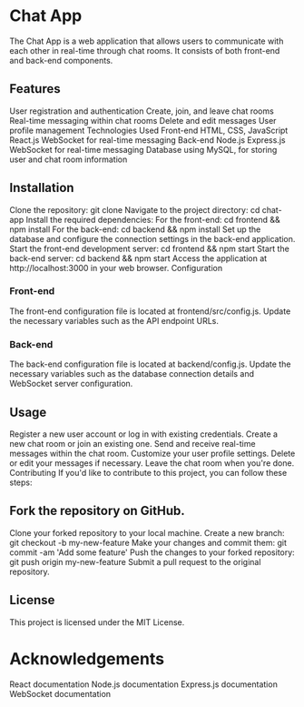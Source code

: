 # Chat App
The Chat App is a web application that allows users to communicate with each other in real-time through chat rooms. It consists of both front-end and back-end components.

## Features
User registration and authentication
Create, join, and leave chat rooms
Real-time messaging within chat rooms
Delete and edit messages
User profile management
Technologies Used
Front-end
HTML, CSS, JavaScript
React.js
WebSocket for real-time messaging
Back-end
Node.js
Express.js
WebSocket for real-time messaging
Database using MySQL, for storing user and chat room information
## Installation
Clone the repository: git clone <repository-url>
Navigate to the project directory: cd chat-app
Install the required dependencies:
For the front-end: cd frontend && npm install
For the back-end: cd backend && npm install
Set up the database and configure the connection settings in the back-end application.
Start the front-end development server: cd frontend && npm start
Start the back-end server: cd backend && npm start
Access the application at http://localhost:3000 in your web browser.
Configuration
### Front-end
The front-end configuration file is located at frontend/src/config.js. Update the necessary variables such as the API endpoint URLs.
### Back-end
The back-end configuration file is located at backend/config.js. Update the necessary variables such as the database connection details and WebSocket server configuration.
## Usage
Register a new user account or log in with existing credentials.
Create a new chat room or join an existing one.
Send and receive real-time messages within the chat room.
Customize your user profile settings.
Delete or edit your messages if necessary.
Leave the chat room when you're done.
Contributing
If you'd like to contribute to this project, you can follow these steps:

## Fork the repository on GitHub.
Clone your forked repository to your local machine.
Create a new branch: git checkout -b my-new-feature
Make your changes and commit them: git commit -am 'Add some feature'
Push the changes to your forked repository: git push origin my-new-feature
Submit a pull request to the original repository.
## License
This project is licensed under the MIT License.

# Acknowledgements
React documentation
Node.js documentation
Express.js documentation
WebSocket documentation